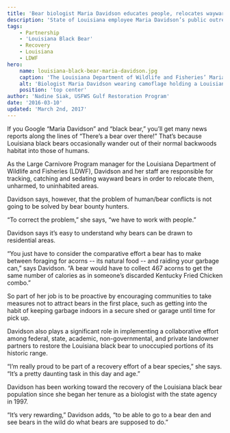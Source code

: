 ```yaml
---
title: 'Bear biologist Maria Davidson educates people, relocates wayward bears'
description: 'State of Louisiana employee Maria Davidson’s public outreach, relocation of “nuisance” bear and partnership efforts has helped the Louisiana black bear population recover.'
tags:
    - Partnership
    - 'Louisiana Black Bear'
    - Recovery
    - Louisiana
    - LDWF
hero:
    name: louisiana-black-bear-maria-davidson.jpg
    caption: 'The Louisiana Department of Wildlife and Fisheries’ Maria Davidson enjoys some up-close-and-personal time with a Louisiana black bear cub.  Photo by USFWS.'
    alt: 'Biologist Maria Davidson wearing camoflage holding a Louisiana black bear cub'
    position: 'top center'
author: 'Nadine Siak, USFWS Gulf Restoration Program'
date: '2016-03-10'
updated: 'March 2nd, 2017'
---
```


If you Google “Maria Davidson” and “black bear,” you’ll get many news reports along the lines of “There’s a bear over there!” That’s because Louisiana black bears occasionally wander out of their normal backwoods habitat into those of humans.

As the Large Carnivore Program manager for the Louisiana Department of Wildlife and Fisheries (LDWF), Davidson and her staff are responsible for tracking, catching and sedating wayward bears in order to relocate them, unharmed, to uninhabited areas.

Davidson says, however, that the problem of human/bear conflicts is not going to be solved by bear bounty hunters.

“To correct the problem,” she says, “we have to work with people.”

Davidson says it’s easy to understand why bears can be drawn to residential areas.

“You just have to consider the comparative effort a bear has to make between foraging for acorns -- its natural food -- and raiding your garbage can,” says Davidson. “A bear would have to collect 467 acorns to get the same number of calories as in someone’s discarded Kentucky Fried Chicken combo.”

So part of her job is to be proactive by encouraging communities to take measures not to attract bears in the first place, such as getting into the habit of keeping garbage indoors in a secure shed or garage until time for pick up.

Davidson also plays a significant role in implementing a collaborative effort among federal, state, academic, non-governmental, and private landowner partners to restore the Louisiana black bear to unoccupied portions of its historic range.

“I’m really proud to be part of a recovery effort of a bear species,” she says. “It’s a pretty daunting task in this day and age.”

Davidson has been working toward the recovery of the Louisiana black bear population since she began her tenure as a biologist with the state agency in 1997.

“It’s very rewarding,” Davidson adds, “to be able to go to a bear den and see bears in the wild do what bears are supposed to do.”
